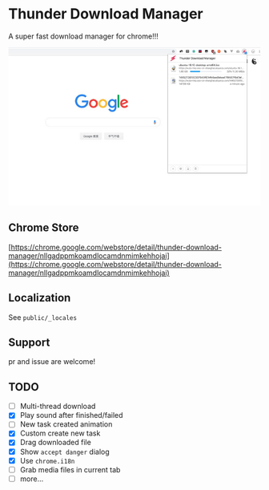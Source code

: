 # Thunder Download Manager

A super fast download manager for chrome!!!

![preview.jpg](preview.jpg)

## Chrome Store
[https://chrome.google.com/webstore/detail/thunder-download-manager/nllgadppmkoamdlocamdnmimkehhojai](https://chrome.google.com/webstore/detail/thunder-download-manager/nllgadppmkoamdlocamdnmimkehhojai)

## Localization

See `public/_locales`

## Support

pr and issue are welcome!

## TODO

- [ ] Multi-thread download
- [x] Play sound after finished/failed
- [ ] New task created animation 
- [x] Custom create new task
- [x] Drag downloaded file
- [x] Show `accept danger` dialog
- [x] Use `chrome.i18n`
- [ ] Grab media files in current tab
- [ ] more...